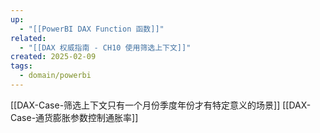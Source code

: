 ```yaml
---
up:
  - "[[PowerBI DAX Function 函数]]"
related:
  - "[[DAX 权威指南 - CH10 使用筛选上下文]]"
created: 2025-02-09
tags:
  - domain/powerbi
---
```

[[DAX-Case-筛选上下文只有一个月份季度年份才有特定意义的场景]]
[[DAX-Case-通货膨胀参数控制通胀率]]